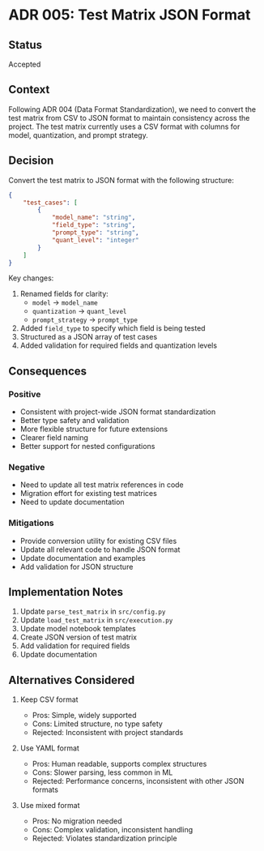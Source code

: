 # ADR 005: Test Matrix JSON Format

## Status
Accepted

## Context
Following ADR 004 (Data Format Standardization), we need to convert the test matrix from CSV to JSON format to maintain consistency across the project. The test matrix currently uses a CSV format with columns for model, quantization, and prompt strategy.

## Decision
Convert the test matrix to JSON format with the following structure:
```json
{
    "test_cases": [
        {
            "model_name": "string",
            "field_type": "string",
            "prompt_type": "string",
            "quant_level": "integer"
        }
    ]
}
```

Key changes:
1. Renamed fields for clarity:
   - `model` → `model_name`
   - `quantization` → `quant_level`
   - `prompt_strategy` → `prompt_type`
2. Added `field_type` to specify which field is being tested
3. Structured as a JSON array of test cases
4. Added validation for required fields and quantization levels

## Consequences
### Positive
- Consistent with project-wide JSON format standardization
- Better type safety and validation
- More flexible structure for future extensions
- Clearer field naming
- Better support for nested configurations

### Negative
- Need to update all test matrix references in code
- Migration effort for existing test matrices
- Need to update documentation

### Mitigations
- Provide conversion utility for existing CSV files
- Update all relevant code to handle JSON format
- Update documentation and examples
- Add validation for JSON structure

## Implementation Notes
1. Update `parse_test_matrix` in `src/config.py`
2. Update `load_test_matrix` in `src/execution.py`
3. Update model notebook templates
4. Create JSON version of test matrix
5. Add validation for required fields
6. Update documentation

## Alternatives Considered
1. Keep CSV format
   - Pros: Simple, widely supported
   - Cons: Limited structure, no type safety
   - Rejected: Inconsistent with project standards

2. Use YAML format
   - Pros: Human readable, supports complex structures
   - Cons: Slower parsing, less common in ML
   - Rejected: Performance concerns, inconsistent with other JSON formats

3. Use mixed format
   - Pros: No migration needed
   - Cons: Complex validation, inconsistent handling
   - Rejected: Violates standardization principle 